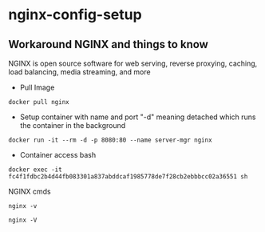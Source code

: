 # nginx-config-setup

## Workaround NGINX and things to know

NGINX is open source software for web serving, reverse proxying, caching, load balancing, media streaming, and more

- Pull Image

```
docker pull nginx
```

- Setup container with name and port
  "-d" meaning detached which runs the container in the background

```
docker run -it --rm -d -p 8080:80 --name server-mgr nginx
```

- Container access bash

```
docker exec -it fc4f1fdbc2b4d44fb083301a837abddcaf1985778de7f28cb2ebbbcc02a36551 sh
```

NGINX cmds

```
nginx -v
```

```
nginx -V
```
